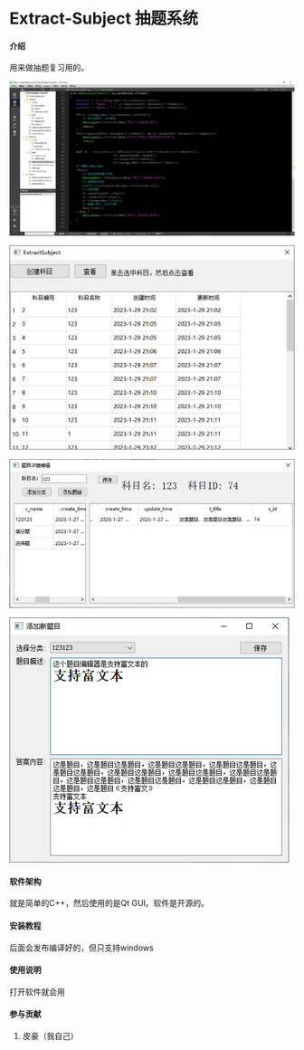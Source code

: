 # Extract-Subject 抽题系统

#### 介绍

用来做抽题复习用的。

![QT工程与代码截图](vx_images/582333321245852.png)

![主界面图](vx_images/614822230246.png)

![科目题型列表](vx_images/294093121256628.png)

![添加题目界面](vx_images/282023221249297.png)


#### 软件架构
就是简单的C++，然后使用的是Qt GUI。软件是开源的。


#### 安装教程
后面会发布编译好的，但只支持windows

#### 使用说明
打开软件就会用 

#### 参与贡献
1. 皮豪（我自己）
